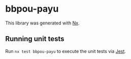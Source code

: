 # bbpou-payu

This library was generated with [Nx](https://nx.dev).

## Running unit tests

Run `nx test bbpou-payu` to execute the unit tests via [Jest](https://jestjs.io).
